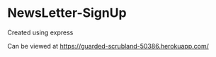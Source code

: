 # NewsLetter-SignUp

Created using express

Can be viewed at https://guarded-scrubland-50386.herokuapp.com/
